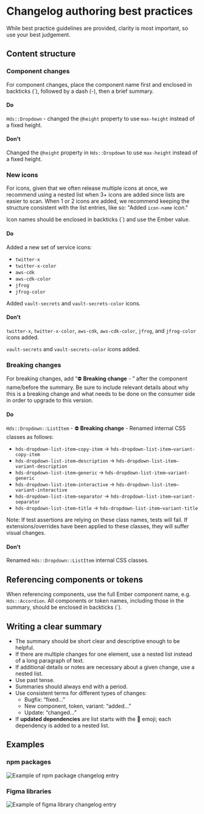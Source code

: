 # Changelog authoring best practices

While best practice guidelines are provided, clarity is most important, so use your best judgement. 

## Content structure

### Component changes

For component changes, place the component name first and enclosed in backticks (`), followed by a dash (-), then a brief summary.

#### Do 

`Hds::Dropdown` - changed the `@height` property to use `max-height` instead of a fixed height. 

#### Don't

Changed the `@height` property in `Hds::Dropdown` to use `max-height` instead of a fixed height.

### New icons

For icons, given that we often release multiple icons at once, we recommend using a nested list when 3+ icons are added since lists are easier to scan. When 1 or 2 icons are added, we recommend keeping the structure consistent with the list entries, like so: "Added `icon-name` icon."

Icon names should be enclosed in backticks (`) and use the Ember value.

#### Do

Added a new set of service icons:

- `twitter-x`
- `twitter-x-color`
- `aws-cdk`
- `aws-cdk-color`
- `jfrog`
- `jfrog-color`

Added `vault-secrets` and `vault-secrets-color` icons.

#### Don't

`twitter-x`, `twitter-x-color`, `aws-cdk`, `aws-cdk-color`, `jfrog`, and `jfrog-color` icons added.

`vault-secrets` and `vault-secrets-color` icons added.

### Breaking changes

For breaking changes, add “⛔️ **Breaking change** - ” after the component name/before the summary. Be sure to include relevant details about why this is a breaking change and what needs to be done on the consumer side in order to upgrade to this version.

#### Do

`Hds::Dropdown::ListItem` - ⛔️ **Breaking change** - Renamed internal CSS classes as follows: 

- `hds-dropdown-list-item–copy-item` -> `hds-dropdown-list-item–variant-copy-item`
- `hds-dropdown-list-item–description` -> `hds-dropdown-list-item–variant-description`
- `hds-dropdown-list-item–generic` -> `hds-dropdown-list-item–variant-generic`
- `hds-dropdown-list-item–interactive` -> `hds-dropdown-list-item–variant-interactive`
- `hds-dropdown-list-item–separator` -> `hds-dropdown-list-item–variant-separator`
- `hds-dropdown-list-item–title` -> `hds-dropdown-list-item–variant-title`

Note: If test assertions are relying on these class names, tests will fail. If extensions/overrides have been applied to these classes, they will suffer visual changes.

#### Don't

Renamed `Hds::Dropdown::ListItem` internal CSS classes.

## Referencing components or tokens

When referencing components, use the full Ember component name, e.g. `Hds::Accordion`. All components or token names, including those in the summary, should be enclosed in backticks (`).

## Writing a clear summary

- The summary should be short clear and descriptive enough to be helpful. 
- If there are multiple changes for one element, use a nested list instead of a long paragraph of text.
- If additional details or notes are necessary about a given change, use a nested list.
- Use past tense.
- Summaries should always end with a period.
- Use consistent terms for different types of changes: 
    - Bugfix: “fixed…”
    - New component, token, variant: “added…”
    - Update: “changed…”
- If **updated dependencies** are list starts with the 🔄 emoji; each dependency is added to a nested list.

## Examples

### npm packages

![Example of npm package changelog entry](/images/doc-npm-packages.png)

### Figma libraries

![Example of figma library changelog entry](/images/doc-figma-libraries.png)